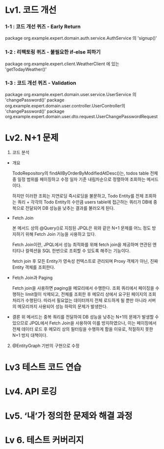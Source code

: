 # Lv1. 코드 개선
### 1-1 : 코드 개선 퀴즈 - Early Return
package org.example.expert.domain.auth.service.AuthService 의 'signup()'
### 1-2 : 리팩토링 퀴즈 - 불필요한 if-else 피하기
package org.example.expert.client.WeatherClient 에 있는 'getTodayWeather()'
### 1-3 : 코드 개선 퀴즈 - Validation
package org.example.expert.domain.user.service.UserService 의 'changePassword()'
package org.example.expert.domain.user.controller.UserController의 'changePassword()'
package org.example.expert.domain.user.dto.request.UserChangePasswordRequest
# Lv2. N+1 문제

1) 코드 분석

* 개요 

  TodoRepository의 findAllByOrderByModifiedAtDesc()는, 
todos table 전체 중 일정 범위를 페이징하고 수정 일자 기준 내림차순으로 정렬하여 조회하는 메서드이다.

  하지만 이러한 조회는 지연로딩 즉시로딩을 불문하고, Todo Entity를 전체 조회하는 쿼리 + 각각의 Todo Entity의 수만큼 users table에 접근하는
쿼리가 DB에 중복으로 전달되어 DB 성능을 낮추는 결과를 불러오게 된다.

* Fetch Join

  본 메서드 상의 @Query()로 지칭된 JPQL은 위와 같은 N+1 문제를 어느 정도 방지하기 위해 Fetch Join 기능을 사용하고 있다.
  
   Fetch Join이란, JPQL에서 성능 최적화를 위해 fetch join을 제공하며 연관된 엔티티나 컬렉션을 SQL 한번으로 조회할 수 있도록 해주는 기능이다.

  fetch join 후 모든 Entity가 영속성 컨텍스트로 관리되며 Proxy 객체가 아닌, 진짜 Entity 객체를 조회한다.
  
*  Fetch Join과 Paging

   Fetch join을 사용하면 paging을 메모리에서 수행한다.
   조회 쿼리에서 페이징을 수행하는 limit절이 삭제되고, 전체를 조회한 후 메모리 상에서 요구된 페이지의 조회처리가 수행된다.
   따라서 필요없는 데이터까지 전체 로드하게 될 뿐만 아니라 서버의 메모리까지 사용되어 성능 하락의 문제가 발생한다.
* 결론
  위 메서드는 중복 쿼리를 전달하여 DB 성능을 낮추는 N+1의 문제가 발생할 수 있으므로 JPQL에서 Fetch Join을 사용하여 이를 방지하였으나,
 이는 페이징에서 전체 데이터 로드 후 메모리 상의 필터링을 수행하게 함을 이유로, 적절하지 못한 N+1 방지 대책이다.
  
2) @EntityGraph 기반의 구현으로 수정

  
# Lv3 테스트 코드 연습
# Lv4. API 로깅
# Lv5. ‘내’가 정의한 문제와 해결 과정
# Lv 6. 테스트 커버리지